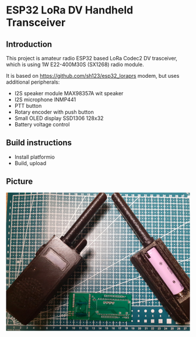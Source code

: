 # ESP32 LoRa DV Handheld Transceiver 

## Introduction
This project is amateur radio ESP32 based LoRa Codec2 DV trasceiver, which is using 1W E22-400M30S (SX1268) radio module.

It is based on https://github.com/sh123/esp32_loraprs modem, but uses additional peripherals:
- I2S speaker module MAX98357A wit speaker
- I2S microphone INMP441
- PTT button
- Rotary encoder with push button
- Small OLED display SSD1306 128x32
- Battery voltage control

## Build instructions
- Install platformio
- Build, upload

## Picture
![Device](extras/images/device.png)
